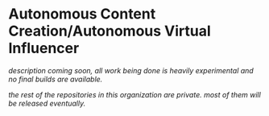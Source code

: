 # Autonomous Content Creation/Autonomous Virtual Influencer

*description coming soon, all work being done is heavily experimental and no final builds are available.*

*the rest of the repositories in this organization are private. most of them will be released eventually.*